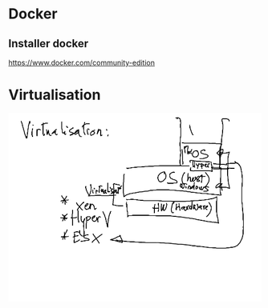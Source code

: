 # Docker

## Installer docker

https://www.docker.com/community-edition



# Virtualisation
![alt tag](./Virtualization.png)
